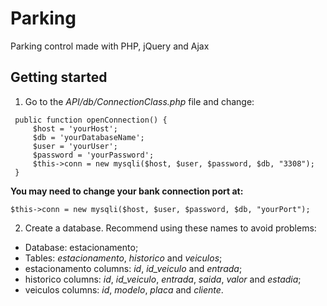 # Parking
Parking control made with PHP, jQuery and Ajax
## Getting started
1. Go to the *API/db/ConnectionClass.php* file and change:
```
 public function openConnection() {
     $host = 'yourHost';
     $db = 'yourDatabaseName';
     $user = 'yourUser';
     $password = 'yourPassword';
     $this->conn = new mysqli($host, $user, $password, $db, "3308");
 }
```
**You may need to change your bank connection port at:**
```
$this->conn = new mysqli($host, $user, $password, $db, "yourPort");
```
2. Create a database. Recommend using these names to avoid problems:
* Database: estacionamento;
* Tables: *estacionamento*, *historico* and *veiculos*;
* estacionamento columns: *id*, *id_veiculo* and *entrada*;
* historico columns: *id*, *id_veiculo*, *entrada*, *saida*, *valor* and *estadia*;
* veiculos columns: *id*, *modelo*, *placa* and *cliente*.
